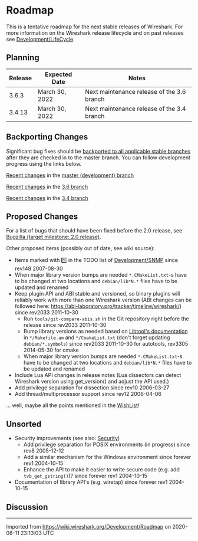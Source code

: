 # Roadmap

This is a tentative roadmap for the next stable releases of Wireshark. For more information on the Wireshark release lifecycle and on past releases see [Development/LifeCycle](/Development/LifeCycle).

## Planning

| **Release** | **Expected Date** | **Notes** |
|-------------|-------------------|-----------|
| 3.6.3 | March 30, 2022 | Next maintenance release of the 3.6 branch |
| 3.4.13 | March 30, 2022 | Next maintenance release of the 3.4 branch |

## Backporting Changes

Significant bug fixes should be [backported to all applicable stable branches](Development/SubmittingPatches#backporting-a-change-to-a-release-branch) after they are checked in to the master branch. You can follow development progress using the links below.

[Recent changes](https://gitlab.com/wireshark/wireshark/commits/master) in the [master (development) branch](https://gitlab.com/wireshark/wireshark/-/tree/master)

[Recent changes](https://gitlab.com/wireshark/wireshark/commits/release-3.6) in the [3.6 branch](https://gitlab.com/wireshark/wireshark/-/tree/release-3.6)

[Recent changes](https://gitlab.com/wireshark/wireshark/commits/release-3.4) in the [3.4 branch](https://gitlab.com/wireshark/wireshark/-/tree/release-3.4)

## Proposed Changes

For a list of bugs that should have been fixed before the 2.0 release, see [Bugzilla (target milestone: 2.0 release)](https://bugs.wireshark.org/bugzilla/buglist.cgi?resolution=---&target_milestone=2.0%20release).

Other proposed items (possibly out of date, see wiki source):

* Items marked with :one: in the TODO list of [Development/SNMP](/Development/SNMP) since rev148 2007-08-30
* When major library version bumps are needed `*.CMakeList.txt`-s have to be changed at two locations and `debian/lib*N.*` files have to be updated and renamed
* Keep plugin API and ABI stable and versioned, so binary plugins will reliably work with more than one Wireshark version (ABI changes can be followed here: <https://abi-laboratory.pro/tracker/timeline/wireshark/>) since rev2033 2011-10-30
  * Run `tools/git-compare-abis.sh` in the Git repository right before the release since rev2033 2011-10-30
  * Bump library versions as needed based on [Libtool's documentation](http://www.gnu.org/software/libtool/manual/html_node/Updating-version-info.html) in `*/Makefile.am` and `*/CmakeList.txt` (don't forget updating `debian/*.symbols`) since rev2033 2011-10-30 for autotools, rev3305 2014-05-30 for cmake
  * When major library version bumps are needed `*.CMakeList.txt`-s have to be changed at two locations and `debian/lib*N.*` files have to be updated and renamed
* Include Lua API changes in release notes (Lua dissectors can detect Wireshark version using get_version() and adjust the API used.)
* Add privilege separation for dissection since rev10 2006-03-27
* Add thread/multiprocessor support since rev12 2006-04-06

... well, maybe all the points mentioned in the [WishList](/WishList)!

## Unsorted

* Security improvements (see also: [Security](/Security))
  * Add privilege separation for POSIX environments (in progress) since rev8 2005-12-12
  * Add a similar mechanism for the Windows environment since forever rev1 2004-10-15
  * Enhance the API to make it easier to write secure code (e.g. add `tvb_get_gstring()`)? since forever rev1 2004-10-15
* Documentation of library API's (e.g. wiretap) since forever rev1 2004-10-15

## Discussion

---

Imported from <https://wiki.wireshark.org/Development/Roadmap> on 2020-08-11 23:13:03 UTC
